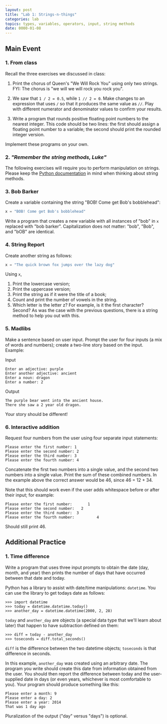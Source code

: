 ```yaml
---
layout: post
title: "Lab 1: Strings-n-things"
categories: lab
topics: types, variables, operators, input, string methods
date: 0000-01-08
---
```


## Main Event


### <a name="warm-up"></a>1. From class
Recall the three exercises we discussed in class:

1. Print the chorus of Queen's "We Will Rock You" using only two
   strings. FYI: The chorus is "we will we will rock you rock you".

2. We saw that `1 / 2 = 0.5`, while `1 // 2 = 0`. Make changes to an
  expression that uses `/` so that it produces the same value
  as `//`. Play with different numerator and denominator values
  to confirm your results.
  
3. Write a program that rounds positive floating point numbers to
  the nearest integer. This code should be two lines: the first should
  assign a floating point number to a variable; the second should
  print the rounded integer version.

Implement these programs on your own.


### <a name="intro"></a>2. <i>"Remember the string methods, Luke"</i>
The following exercises will require you to perform manipulation on
strings. Please keep the [Python
documentation](https://docs.python.org/3/library/stdtypes.html#string-methods)
in mind when thinking about string methods.

### <a name="bob-barker"></a>3. Bob Barker
Create a variable containing the string "BOB! Come get Bob's
bobblehead":
```python
x = "BOB! Come get Bob's bobblehead"
```
Write a program that creates a new variable with all instances of
"bob" in `x` replaced with "bob barker". Capitalization does
not matter: "bob", "Bob", and "bOB" are identical.


### <a name="str-report"></a>4. String Report
Create another string as follows:
```python
x = "The quick brown fox jumps over the lazy dog"
```
Using `x`,
1. Print the lowercase version;
2. Print the uppercase version;
3. Print the string as if it were the title of a book;
4. Count and print the number of vowels in the string.
5. Which letter is the letter z? For example, is it the first
   character? Second? As was the case with the previous questions,
   there is a string method to help you out with this.


### <a name="madlibs"></a>5. Madlibs
Make a sentence based on user input. Prompt the user for four inputs
(a mix of words and numbers); create a two-line story based on the
input. Example:

Input
```
Enter an adjective: purple
Enter another adjective: ancient
Enter a noun: dragon
Enter a number: 2
```

Output
```
The purple bear went into the ancient house.
There she saw a 2 year old dragon.
```

Your story should be different!


### <a name="adder"></a>6. Interactive addition
Request four numbers from the user using four separate input
statements:
```
Please enter the first number: 1
Please enter the second number: 2
Please enter the third number: 3
Please enter the fourth number: 4
```
Concatenate the first two numbers into a single value, and the second
two numbers into a single value. Print the sum of these combined
numbers. In the example above the correct answer would be 46, since
46 = 12 + 34.

Note that this should work even if the user adds whitespace before or
after their input; for example:
```
Please enter the first number:       1
Please enter the second number:   2
Please enter the third number:  3
Please enter the fourth number:          4
```
Should still print 46.


## Additional Practice


### <a name="timediff"></a>1. Time difference
Write a program that uses three input prompts to obtain the date (day,
month, and year) then prints the number of days that have occurred
between that date and today.

Python has a library to assist with date/time manipulations:
`datetime`. You can use the library to get todays date as
follows:
```
>>> import datetime
>>> today = datetime.datetime.today()
>>> another_day = datetime.datetime(2000, 2, 28)
```
`today` and `another_day` are objects (a special data type that we'll
  learn about later) that happen to have subtraction defined on them:
```
>>> diff = today - another_day
>>> toseconds = diff.total_seconds()
```
`diff` is the difference between the two datetime objects; `toseconds`
is that difference in seconds.

In this example, `another_day` was created using an arbitrary
date. The program you write should create this date from information
obtained from the user. You should then report the difference between
today and the user-supplied date in days (or even years, whichever is
most comfortable to you). Your program should produce something like
this:
```
Please enter a month: 9
Please enter a day: 2
Please enter a year: 2014
That was 1 day ago
```
Pluralization of the output ("day" versus "days") is optional.


